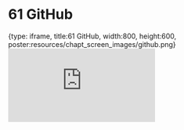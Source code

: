 # 61 GitHub
 
{type: iframe, title:61 GitHub, width:800, height:600, poster:resources/chapt_screen_images/github.png}
![](https://datatrail-jhu.github.io/DataTrail/no_toc/github.html)
 

 

